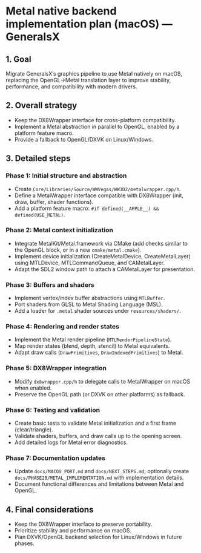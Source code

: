 # Metal native backend implementation plan (macOS) — GeneralsX

## 1. Goal

Migrate GeneralsX’s graphics pipeline to use Metal natively on macOS, replacing the OpenGL→Metal translation layer to improve stability, performance, and compatibility with modern drivers.

## 2. Overall strategy

- Keep the DX8Wrapper interface for cross-platform compatibility.
- Implement a Metal abstraction in parallel to OpenGL, enabled by a platform feature macro.
- Provide a fallback to OpenGL/DXVK on Linux/Windows.

## 3. Detailed steps

### Phase 1: Initial structure and abstraction

- Create `Core/Libraries/Source/WWVegas/WW3D2/metalwrapper.cpp/h`.
- Define a MetalWrapper interface compatible with DX8Wrapper (init, draw, buffer, shader functions).
- Add a platform feature macro: `#if defined(__APPLE__) && defined(USE_METAL)`.

### Phase 2: Metal context initialization

- Integrate MetalKit/Metal.framework via CMake (add checks similar to the OpenGL block, or in a new `cmake/metal.cmake`).
- Implement device initialization (CreateMetalDevice, CreateMetalLayer) using MTLDevice, MTLCommandQueue, and CAMetalLayer.
- Adapt the SDL2 window path to attach a CAMetalLayer for presentation.

### Phase 3: Buffers and shaders

- Implement vertex/index buffer abstractions using `MTLBuffer`.
- Port shaders from GLSL to Metal Shading Language (MSL).
- Add a loader for `.metal` shader sources under `resources/shaders/`.

### Phase 4: Rendering and render states

- Implement the Metal render pipeline (`MTLRenderPipelineState`).
- Map render states (blend, depth, stencil) to Metal equivalents.
- Adapt draw calls (`DrawPrimitives`, `DrawIndexedPrimitives`) to Metal.

### Phase 5: DX8Wrapper integration

- Modify `dx8wrapper.cpp/h` to delegate calls to MetalWrapper on macOS when enabled.
- Preserve the OpenGL path (or DXVK on other platforms) as fallback.

### Phase 6: Testing and validation

- Create basic tests to validate Metal initialization and a first frame (clear/triangle).
- Validate shaders, buffers, and draw calls up to the opening screen.
- Add detailed logs for Metal error diagnostics.

### Phase 7: Documentation updates

- Update `docs/MACOS_PORT.md` and `docs/NEXT_STEPS.md`; optionally create `docs/PHASE28/METAL_IMPLEMENTATION.md` with implementation details.
- Document functional differences and limitations between Metal and OpenGL.

## 4. Final considerations

- Keep the DX8Wrapper interface to preserve portability.
- Prioritize stability and performance on macOS.
- Plan DXVK/OpenGL backend selection for Linux/Windows in future phases.
